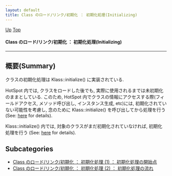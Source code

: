 ```yaml
---
layout: default
title: Class のロード/リンク/初期化 ： 初期化処理(Initializing)
---
```

[Up](no7882ALm.html) [Top](../index.html)

#### Class のロード/リンク/初期化 ： 初期化処理(Initializing)

--- 
## 概要(Summary)
クラスの初期化処理は Klass::initialize() に実装されている.

HotSpot 内では, クラスをロードした後でも, 実際に使用されるまでは未初期化のままとしている.
このため, HotSpot 内でクラスの情報にアクセスする際(フィールドアクセス, メソッド呼び出し, インスタンス生成, etc)には, 
初期化されていない可能性を考慮し,
念のために Klass::initialize() を呼び出してから処理を行う
(See: [here](noYfLPYyAt.html) for details).

Klass::initialize() 内では, 対象のクラスがまだ初期化されていなければ, 初期化処理を行う
(See: [here](no9AAGw84F.html) for details).




## Subcategories
* [Class のロード/リンク/初期化 ： 初期化処理 (1) ： 初期化処理の開始点](noYfLPYyAt.html)
* [Class のロード/リンク/初期化 ： 初期化処理 (2) ： 初期化処理の流れ](no9AAGw84F.html)



